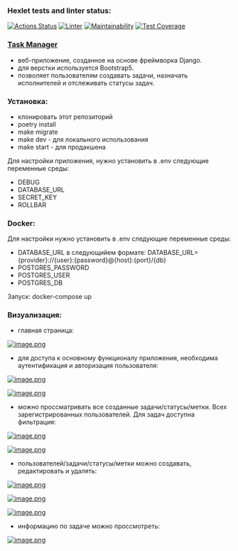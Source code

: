 ### Hexlet tests and linter status:
[![Actions Status](https://github.com/Tarilia/python-project-52/actions/workflows/hexlet-check.yml/badge.svg)](https://github.com/Tarilia/python-project-52/actions)
[![Linter](https://github.com/Tarilia/python-project-52/actions/workflows/test.yml/badge.svg)](https://github.com/Tarilia/python-project-52/actions/workflows/test.yml)
[![Maintainability](https://api.codeclimate.com/v1/badges/1a522ed94badc1ed0777/maintainability)](https://codeclimate.com/github/Tarilia/python-project-52/maintainability)
[![Test Coverage](https://api.codeclimate.com/v1/badges/1a522ed94badc1ed0777/test_coverage)](https://codeclimate.com/github/Tarilia/python-project-52/test_coverage)

### [Task Manager](https://task-manager-bkxd.onrender.com)

 - веб-приложение, созданное на основе фреймворка Django.
 - для верстки используется Bootstrap5.
 - позволяет пользователям создавать задачи, назначать исполнителей и отслеживать статусы задач.

### Установка:

 - клонировать этот репозиторий
 - poetry install
 - make migrate
 - make dev - для локального использования
 - make start - для продакшена

 Для настройки приложения, нужно установить в .env следующие переменные среды:

 - DEBUG
 - DATABASE_URL
 - SECRET_KEY
 - ROLLBAR

### Docker:
 Для настройки нужно установить в .env следующие переменные среды:
 - DATABASE_URL в следующийем формате: DATABASE_URL={provider}://{user}:{password}@{host}:{port}/{db}
 - POSTGRES_PASSWORD
 - POSTGRES_USER
 - POSTGRES_DB

Запуск: docker-compose up

### Визуализация:

 - главная страница:

[![image.png](https://i.postimg.cc/TwXhhrsj/image.png)](https://postimg.cc/2q2CKBr3)

 - для доступа к основному функционалу приложения, необходима аутентификация и авторизация пользователя:

[![image.png](https://i.postimg.cc/TYP1y2ts/image.png)](https://postimg.cc/Jt9Mv8V3)

[![image.png](https://i.postimg.cc/wBN76WwT/image.png)](https://postimg.cc/NyggDxhW)

 - можно проссматривать все созданные задачи/статусы/метки. Всех зарегистрированных пользователей. Для задач доступна фильтрация:

[![image.png](https://i.postimg.cc/c45HfqjL/image.png)](https://postimg.cc/KRBxyWx6)

[![image.png](https://i.postimg.cc/NFsMkQB5/image.png)](https://postimg.cc/phSR2b9H)

 - пользователей/задачи/статусы/метки можно создавать, редактировать и удалять:

[![image.png](https://i.postimg.cc/yxLNf28n/image.png)](https://postimg.cc/n9QZrR7Q)

[![image.png](https://i.postimg.cc/tTtJ6s0K/image.png)](https://postimg.cc/HcnTDskz)

[![image.png](https://i.postimg.cc/3r1WJ0Fp/image.png)](https://postimg.cc/dD7J51Xt)

 - информацию по задаче можно проссмотреть:

[![image.png](https://i.postimg.cc/SK9kPTzj/image.png)](https://postimg.cc/qtpPhGwd)
